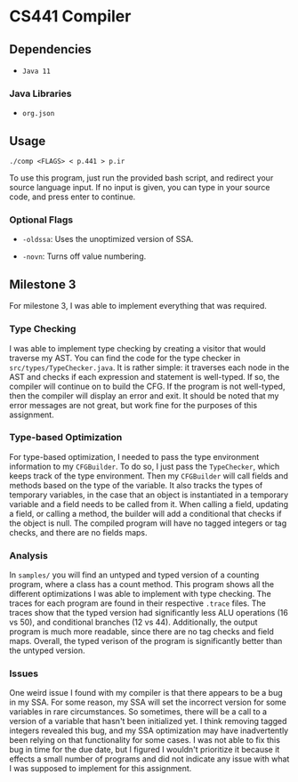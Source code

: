 # CS441 Compiler

## Dependencies

- `Java 11`

### Java Libraries

- `org.json`

## Usage

`./comp <FLAGS> < p.441 > p.ir`

To use this program, just run the provided bash script, and redirect your source language input. If no input is given, you can type in your source code, and press enter to continue.

### Optional Flags

- `-oldssa`: Uses the unoptimized version of SSA.

- `-novn`: Turns off value numbering.

## Milestone 3

For milestone 3, I was able to implement everything that was required.

### Type Checking

I was able to implement type checking by creating a visitor that would traverse my AST. You can find the code for the type checker in `src/types/TypeChecker.java`. It is rather simple: it traverses each node in the AST and checks if each expression and statement is well-typed. If so, the compiler will continue on to build the CFG. If the program is not well-typed, then the compiler will display an error and exit. It should be noted that my error messages are not great, but work fine for the purposes of this assignment. 

### Type-based Optimization

For type-based optimization, I needed to pass the type environment information to my `CFGBuilder`. To do so, I just pass the `TypeChecker`, which keeps track of the type environment. Then my `CFGBuilder` will call fields and methods based on the type of the variable. It also tracks the types of temporary variables, in the case that an object is instantiated in a temporary variable and a field needs to be called from it. When calling a field, updating a field, or calling a method, the builder will add a conditional that checks if the object is null. The compiled program will have no tagged integers or tag checks, and there are no fields maps. 

### Analysis

In `samples/` you will find an untyped and typed version of a counting program, where a class has a count method. This program shows all the different optimizations I was able to implement with type checking. The traces for each program are found in their respective `.trace` files. The traces show that the typed version had significantly less ALU operations (16 vs 50), and conditional branches (12 vs 44). Additionally, the output program is much more readable, since there are no tag checks and field maps. Overall, the typed verison of the program is significantly better than the untyped version.

### Issues

One weird issue I found with my compiler is that there appears to be a bug in my SSA. For some reason, my SSA will set the incorrect version for some variables in rare circumstances. So sometimes, there will be a call to a version of a variable that hasn't been initialized yet. I think removing tagged integers revealed this bug, and my SSA optimization may have inadvertently been relying on that functionality for some cases. I was not able to fix this bug in time for the due date, but I figured I wouldn't prioritize it because it effects a small number of programs and did not indicate any issue with what I was supposed to implement for this assignment. 